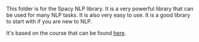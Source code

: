 This folder is for the Spacy NLP library. It is a very powerful library that can be used for many NLP tasks. It is also very easy to use. It is a good library to start with if you are new to NLP.

It's based on the course that can be found [here](https://course.spacy.io/en/).